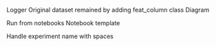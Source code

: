 Logger
Original dataset remained by adding feat_column
class Diagram


Run from notebooks
Notebook template

Handle experiment name with spaces